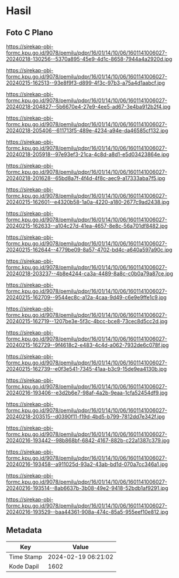 # Hasil

## Foto C Plano

https://sirekap-obj-formc.kpu.go.id/9078/pemilu/pdpr/16/01/14/10/06/1601141006027-20240218-130256--5370a895-45e9-4d1c-8658-7944a4a2920d.jpg

https://sirekap-obj-formc.kpu.go.id/9078/pemilu/pdpr/16/01/14/10/06/1601141006027-20240215-162513--93e8f9f3-d899-4f3c-97b3-a75a4d1aabcf.jpg

https://sirekap-obj-formc.kpu.go.id/9078/pemilu/pdpr/16/01/14/10/06/1601141006027-20240218-204827--5b6670e4-27e9-4ee5-ad67-3e4ba912b2f4.jpg

https://sirekap-obj-formc.kpu.go.id/9078/pemilu/pdpr/16/01/14/10/06/1601141006027-20240218-205406--611713f5-489e-4234-a94e-da46585cf132.jpg

https://sirekap-obj-formc.kpu.go.id/9078/pemilu/pdpr/16/01/14/10/06/1601141006027-20240218-205918--97e93ef3-21ca-4c8d-a8d1-e5d03423864e.jpg

https://sirekap-obj-formc.kpu.go.id/9078/pemilu/pdpr/16/01/14/10/06/1601141006027-20240218-201628--65bd8a7f-4f4d-4f8c-aec9-a17333aba7f5.jpg

https://sirekap-obj-formc.kpu.go.id/9078/pemilu/pdpr/16/01/14/10/06/1601141006027-20240215-162601--e4320b58-1a0a-4220-a180-2677c9ad2438.jpg

https://sirekap-obj-formc.kpu.go.id/9078/pemilu/pdpr/16/01/14/10/06/1601141006027-20240215-162633--a104c27d-41ea-4657-8e8c-56a701df8482.jpg

https://sirekap-obj-formc.kpu.go.id/9078/pemilu/pdpr/16/01/14/10/06/1601141006027-20240215-162644--4779be09-8a57-4702-bd4c-a640a597a90c.jpg

https://sirekap-obj-formc.kpu.go.id/9078/pemilu/pdpr/16/01/14/10/06/1601141006027-20240218-203237--4b8e4244-ca3a-4489-8a8c-c0b0a79a87ce.jpg

https://sirekap-obj-formc.kpu.go.id/9078/pemilu/pdpr/16/01/14/10/06/1601141006027-20240215-162709--9544ec8c-a12a-4caa-9d49-c6e9e9ffe1c9.jpg

https://sirekap-obj-formc.kpu.go.id/9078/pemilu/pdpr/16/01/14/10/06/1601141006027-20240215-162719--1207be3e-5f3c-4bcc-bce8-73cec8d5cc2d.jpg

https://sirekap-obj-formc.kpu.go.id/9078/pemilu/pdpr/16/01/14/10/06/1601141006027-20240215-162729--9f4618c2-e483-4c4d-a062-7932de6c078f.jpg

https://sirekap-obj-formc.kpu.go.id/9078/pemilu/pdpr/16/01/14/10/06/1601141006027-20240215-162739--e0f3e541-7345-41aa-b3c9-15de9ea4130b.jpg

https://sirekap-obj-formc.kpu.go.id/9078/pemilu/pdpr/16/01/14/10/06/1601141006027-20240216-193406--e3d2b6e7-98af-4a2b-9eaa-1cfa52454df9.jpg

https://sirekap-obj-formc.kpu.go.id/9078/pemilu/pdpr/16/01/14/10/06/1601141006027-20240218-203515--d0390f11-f19d-4bd5-b799-7812dd7e342f.jpg

https://sirekap-obj-formc.kpu.go.id/9078/pemilu/pdpr/16/01/14/10/06/1601141006027-20240216-193442--98b868bf-6842-4167-882b-c22a1387c379.jpg

https://sirekap-obj-formc.kpu.go.id/9078/pemilu/pdpr/16/01/14/10/06/1601141006027-20240216-193458--a911025d-93a2-43ab-bd1d-070a7cc346a1.jpg

https://sirekap-obj-formc.kpu.go.id/9078/pemilu/pdpr/16/01/14/10/06/1601141006027-20240216-193514--8ab6637b-3b08-49e2-9418-52bdb1af9291.jpg

https://sirekap-obj-formc.kpu.go.id/9078/pemilu/pdpr/16/01/14/10/06/1601141006027-20240216-193529--baa44361-908a-474c-85a5-955eef10e812.jpg


## Metadata

| Key        | Value               |
| ---------- | ------------------- |
| Time Stamp | 2024-02-19 06:21:02 |
| Kode Dapil | 1602                |



